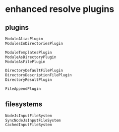 # enhanced resolve plugins

## plugins

``` javascript
ModuleAliasPlugin
ModulesInDirectoriesPlugin

ModuleTemplatesPlugin
ModuleAsDirectoryPlugin
ModuleAsFilePlugin

DirectoryDefaultFilePlugin
DirectoryDescriptionFilePlugin
DirectoryResultPlugin

FileAppendPlugin
```

## filesystems

``` javascript
NodeJsInputFileSystem
SyncNodeJsInputFileSystem
CachedInputFileSystem
```